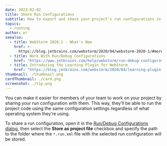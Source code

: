 ```yaml
---
date: 2023-02-02
title: Share Run Configurations
subtitle: How to export and share your project’s run configurations in WebStorm.
topics:
  - running
author: er
seealso:
  - title: WebStorm 2020.1 - What's New
    href: >-
      https://blog.jetbrains.com/webstorm/2020/04/webstorm-2020-1/#more-flexible-run-configuration-sharing
  - title: Work With Run/Debug Configurations
    href: "https://www.jetbrains.com/help/webstorm/run-debug-configuration.html"
  - title: Introducing the Learning Plugin for WebStorm
    href: "https://blog.jetbrains.com/webstorm/2020/04/learning-plugin-for-webstorm/"
thumbnail: ./thumbnail.png
cardThumbnail: ./card.png
screenshot: ./tip.png
---
```


You can make it easier for members of your team to work on your project by sharing your run configuration with them. This way, they’ll be able to run the project code using the same configuration settings regardless of what operating system they’re using.

To share a run configuration, open it in the [Run/Debug Configurations dialog](https://www.jetbrains.com/help/webstorm/run-debug-configurations-dialog.html), then select the **Store as project file** checkbox and specify the path to the folder where the `*.run.xml` file with the selected run configuration will be stored.
